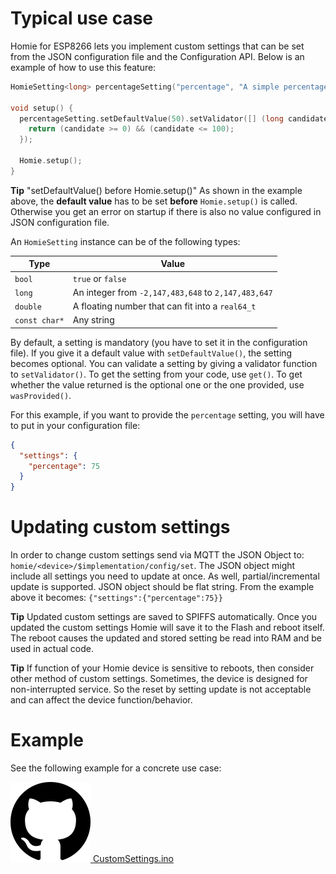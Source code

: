 # Typical use case

Homie for ESP8266 lets you implement custom settings that can be set from the JSON configuration file and the Configuration API. Below is an example of how to use this feature:

```c++
HomieSetting<long> percentageSetting("percentage", "A simple percentage");  // id, description

void setup() {
  percentageSetting.setDefaultValue(50).setValidator([] (long candidate) {
    return (candidate >= 0) && (candidate <= 100);
  });

  Homie.setup();
}
```

**Tip** "setDefaultValue() before Homie.setup()"
    As shown in the example above, the **default value** has to be set **before** `Homie.setup()` is called.
    Otherwise you get an error on startup if there is also no value configured in JSON configuration file.

An `HomieSetting` instance can be of the following types:

Type | Value
---- | -----
`bool` | `true` or `false`
`long` | An integer from `-2,147,483,648` to `2,147,483,647`
`double` | A floating number that can fit into a `real64_t`
`const char*` | Any string

By default, a setting is mandatory (you have to set it in the configuration file). If you give it a default value with `setDefaultValue()`, the setting becomes optional. You can validate a setting by giving a validator function to `setValidator()`. To get the setting from your code, use `get()`. To get whether the value returned is the optional one or the one provided, use `wasProvided()`.

For this example, if you want to provide the `percentage` setting, you will have to put in your configuration file:

```json
{
  "settings": {
    "percentage": 75
  }
}
```

# Updating custom settings

In order to change custom settings send via MQTT the JSON Object to: `homie/<device>/$implementation/config/set`. The JSON object might include all settings you need to update at once. As well, partial/incremental update is supported.
JSON object should be flat string. From the example above it becomes:
`{"settings":{"percentage":75}}`

**Tip** Updated custom settings are saved to SPIFFS automatically.
Once you updated the custom settings Homie will save it to the Flash and reboot itself.
The reboot causes the updated and stored setting be read into RAM and be used in actual code.

**Tip** If function of your Homie device is sensitive to reboots, then consider other method of custom settings.
Sometimes, the device is designed for non-interrupted service. So the reset by setting update is not acceptable and can affect the device function/behavior.

# Example
See the following example for a concrete use case:

[![GitHub logo](../assets/github.png) CustomSettings.ino](https://github.com/homieiot/homie-esp8266/blob/develop/examples/CustomSettings/CustomSettings.ino)
